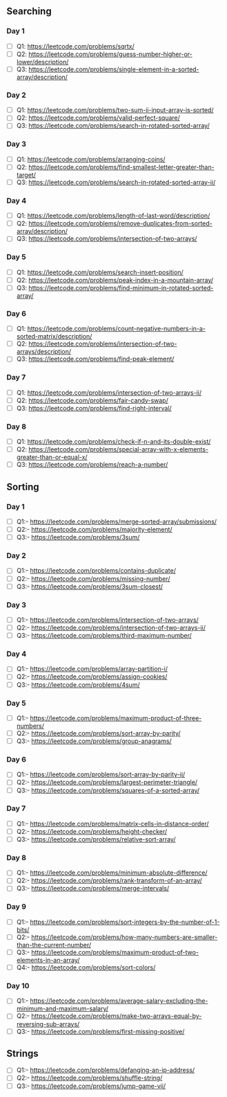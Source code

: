 ## Searching 

### Day 1
- [ ] Q1:     https://leetcode.com/problems/sqrtx/  
- [ ] Q2:     https://leetcode.com/problems/guess-number-higher-or-lower/description/    
- [ ] Q3:     https://leetcode.com/problems/single-element-in-a-sorted-array/description/

### Day 2
- [ ] Q1:     https://leetcode.com/problems/two-sum-ii-input-array-is-sorted/                                                                                                       
- [ ] Q2:     https://leetcode.com/problems/valid-perfect-square/                                                                                                                  
- [ ] Q3:     https://leetcode.com/problems/search-in-rotated-sorted-array/

### Day 3
- [ ] Q1:     https://leetcode.com/problems/arranging-coins/                                                                                                                             
- [ ] Q2:     https://leetcode.com/problems/find-smallest-letter-greater-than-target/                                                                                                     
- [ ] Q3:     https://leetcode.com/problems/search-in-rotated-sorted-array-ii/   

### Day 4
- [ ] Q1:    https://leetcode.com/problems/length-of-last-word/description/                                                                                                               
- [ ] Q2:    https://leetcode.com/problems/remove-duplicates-from-sorted-array/description/          
- [ ] Q3:    https://leetcode.com/problems/intersection-of-two-arrays/

### Day 5
- [ ] Q1:    https://leetcode.com/problems/search-insert-position/   
- [ ] Q2:    https://leetcode.com/problems/peak-index-in-a-mountain-array/  
- [ ] Q3:    https://leetcode.com/problems/find-minimum-in-rotated-sorted-array/

### Day 6                                                                                                                                                                         
- [ ] Q1:   https://leetcode.com/problems/count-negative-numbers-in-a-sorted-matrix/description/                                                                                       
- [ ] Q2:   https://leetcode.com/problems/intersection-of-two-arrays/description/                                                                                                       
- [ ] Q3:   https://leetcode.com/problems/find-peak-element/

### Day 7                                                                                                                                                                         
- [ ] Q1:   https://leetcode.com/problems/intersection-of-two-arrays-ii/<br/>                                                                                                     
- [ ] Q2:   https://leetcode.com/problems/fair-candy-swap/<br/>
- [ ] Q3:   https://leetcode.com/problems/find-right-interval/

### Day 8                                                                                                                                                                         
- [ ] Q1:   https://leetcode.com/problems/check-if-n-and-its-double-exist/<br/>                                                                                             
- [ ] Q2:   https://leetcode.com/problems/special-array-with-x-elements-greater-than-or-equal-x/<br/>                                            
- [ ] Q3:   https://leetcode.com/problems/reach-a-number/<br/>

## Sorting 
### Day 1
- [ ] Q1:-  https://leetcode.com/problems/merge-sorted-array/submissions/<br/>
- [ ] Q2:-  https://leetcode.com/problems/majority-element/<br/>
- [ ] Q3:-  https://leetcode.com/problems/3sum/<br/>

### Day 2
- [ ] Q1:-  https://leetcode.com/problems/contains-duplicate/<br/>
- [ ] Q2:-  https://leetcode.com/problems/missing-number/<br/>
- [ ] Q3:-  https://leetcode.com/problems/3sum-closest/<br/>

### Day 3
- [ ] Q1:-  https://leetcode.com/problems/intersection-of-two-arrays/<br/>
- [ ] Q2:-  https://leetcode.com/problems/intersection-of-two-arrays-ii/<br/>
- [ ] Q3:-  https://leetcode.com/problems/third-maximum-number/<br/>

### Day 4
- [ ] Q1:-  https://leetcode.com/problems/array-partition-i/<br/>
- [ ] Q2:-  https://leetcode.com/problems/assign-cookies/<br/>
- [ ] Q3:-  https://leetcode.com/problems/4sum/<br/>

### Day 5
- [ ] Q1:-  https://leetcode.com/problems/maximum-product-of-three-numbers/<br>
- [ ] Q2:-  https://leetcode.com/problems/sort-array-by-parity/<br>
- [ ] Q3:-  https://leetcode.com/problems/group-anagrams/<br>

### Day 6
- [ ] Q1:-  https://leetcode.com/problems/sort-array-by-parity-ii/<br/>
- [ ] Q2:-  https://leetcode.com/problems/largest-perimeter-triangle/<br/>
- [ ] Q3:-  https://leetcode.com/problems/squares-of-a-sorted-array/<br/>

### Day 7
- [ ] Q1:-  https://leetcode.com/problems/matrix-cells-in-distance-order/<br/>
- [ ] Q2:-  https://leetcode.com/problems/height-checker/<br/>
- [ ] Q3:-  https://leetcode.com/problems/relative-sort-array/<br/>

### Day 8
- [ ] Q1:-  https://leetcode.com/problems/minimum-absolute-difference/<br/>
- [ ] Q2:-  https://leetcode.com/problems/rank-transform-of-an-array/<br/>
- [ ] Q3:-  https://leetcode.com/problems/merge-intervals/<br/>

### Day 9
- [ ] Q1:-  https://leetcode.com/problems/sort-integers-by-the-number-of-1-bits/<br/>
- [ ] Q2:-  https://leetcode.com/problems/how-many-numbers-are-smaller-than-the-current-number/<br/>
- [ ] Q3:-  https://leetcode.com/problems/maximum-product-of-two-elements-in-an-array/<br/>
- [ ] Q4:-  https://leetcode.com/problems/sort-colors/<br/>

### Day 10
- [ ] Q1:-  https://leetcode.com/problems/average-salary-excluding-the-minimum-and-maximum-salary/<br/>
- [ ] Q2:-  https://leetcode.com/problems/make-two-arrays-equal-by-reversing-sub-arrays/<br/>
- [ ] Q3:-  https://leetcode.com/problems/first-missing-positive/<br/>

## Strings
- [ ] Q1:-  https://leetcode.com/problems/defanging-an-ip-address/<br/>
- [ ] Q2:-  https://leetcode.com/problems/shuffle-string/<br/>
- [ ] Q3:-  https://leetcode.com/problems/jump-game-vii/<br/>
